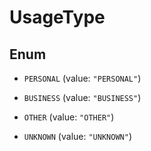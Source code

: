 

# UsageType

## Enum


* `PERSONAL` (value: `"PERSONAL"`)

* `BUSINESS` (value: `"BUSINESS"`)

* `OTHER` (value: `"OTHER"`)

* `UNKNOWN` (value: `"UNKNOWN"`)



